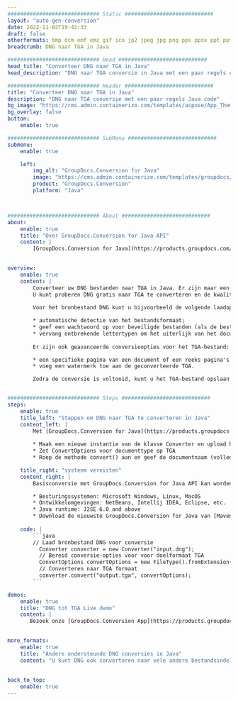 ```yaml
---
############################# Static ############################
layout: "auto-gen-conversion"
date: 2022-11-02T19:42:33
draft: false
otherformats: bmp dcm emf emz gif ico jp2 jpeg jpg png pps ppsx ppt pptx psb psd svg svgz tga tif tiff webp wmf wmz
breadcrumb: DNG naar TGA in Java

############################# Head ############################
head_title: "Converteer DNG naar TGA in Java"
head_description: "DNG naar TGA conversie in Java met een paar regels code. Converteer meer dan 160 bestandsindelingen met de GroupDocs-documentconversie-API voor Java"

############################# Header ############################
title: "Converteer DNG naar TGA in Java"
description: "DNG naar TGA conversie met een paar regels Java code"
bg_image: "https://cms.admin.containerize.com/templates/aspose/App_Themes/V3/images/bg/header1.png"
bg_overlay: false
button:
    enable: true

############################# SubMenu ############################
submenu:
    enable: true

    left:
        img_alt: "GroupDocs.Conversion for Java"
        image: "https://cms.admin.containerize.com/templates/groupdocs/images/product-logos/90x90-noborder/groupdocs-conversion-java.png"
        product: "GroupDocs.Conversion"
        platform: "Java"



############################# About ############################
about:
    enable: true
    title: "Over GroupDocs.Conversion for Java API"
    content: |
        [GroupDocs.Conversion for Java](https://products.groupdocs.com/conversion/java/) is een geavanceerde conversie-API voor bestandsindelingen voor het converteren tussen populaire afbeeldings- en documentindelingen zoals Microsoft Office, OpenDocument, PDF, HTML, e-mail, CAD. en nog veel meer met slechts een paar regels code. De native API detecteert automatisch de formaten van de originele documenten en biedt veel opties voor het aanpassen van de geconverteerde documenten. Naast de functie om informatie uit een document te extraheren, ondersteunt het standaard ook het cachen van de conversieresultaten naar de lokale schijf. Elk type cacheopslag kan echter worden ondersteund door de juiste interfaces te implementeren - Amazon S3, Dropbox, Google Drive, Windows Azure, Reddis of andere.
    

overview:
    enable: true
    content: |
        Converteer uw DNG bestanden naar TGA in Java. Er zijn maar een paar regels Java code nodig op elk platform naar keuze, zoals Windows, Linux, macOS.
        U kunt proberen DNG gratis naar TGA te converteren en de kwaliteit van de conversieresultaten te evalueren. Naast eenvoudige scripts voor bestandsconversie, kunt u meer geavanceerde opties proberen voor het laden van het DNG-bronbestand en het opslaan van de TGA-uitvoer. 
        
        Voor het bronbestand DNG kunt u bijvoorbeeld de volgende laadopties gebruiken:

        * automatische detectie van het bestandsformaat;
        * geef een wachtwoord op voor beveiligde bestanden (als de bestandsindeling dit ondersteunt);
        * vervang ontbrekende lettertypen om het uiterlijk van het document te behouden.
        
        Er zijn ook geavanceerde conversieopties voor het TGA-bestand:

        * een specifieke pagina van een document of een reeks pagina's converteren;
        * voeg een watermerk toe aan de geconverteerde TGA.

        Zodra de conversie is voltooid, kunt u het TGA-bestand opslaan in uw lokale bestandspad of in opslag van derden, zoals FTP, Amazon S3, Google Drive, Dropbox enz. Let op - om DNG te converteren tot TGA, hoeft u geen extra software te installeren, zoals MS Office, Open Office, Adobe Acrobat Reader etc.


############################# Steps ############################
steps:
    enable: true
    title_left: "Stappen om DNG naar TGA te converteren in Java"
    content_left: |
        Met [GroupDocs.Conversion for Java](https://products.groupdocs.com/conversion/java/) kunnen ontwikkelaars het DNG-bestand eenvoudig converteren naar TGA met een paar regels code.
        
        * Maak een nieuwe instantie van de klasse Converter en upload het bestand DNG met het volledige pad
        * Zet ConvertOptions voor documenttype op TGA
        * Roep de methode convert() aan en geef de documentnaam (volledig pad) en formaat (TGA) door als parameter

    title_right: "systeem vereisten"
    content_right: |
        Basisconversie met GroupDocs.Conversion for Java API kan worden gedaan met slechts een paar regels code. Onze API's worden ondersteund op alle belangrijke platforms en besturingssystemen. Voordat u de onderstaande code uitvoert, moet u ervoor zorgen dat de volgende vereisten op uw systeem zijn geïnstalleerd.

        * Besturingssystemen: Microsoft Windows, Linux, MacOS
        * Ontwikkelomgevingen: NetBeans, Intellij IDEA, Eclipse, etc.
        * Java runtime: J2SE 6.0 and above
        * Download de nieuwste GroupDocs.Conversion for Java van [Maven](https://repository.groupdocs.com/webapp/#/artifacts/browse/tree/General/repo/com/groupdocs/groupdocs-conversion)
         
    code: |
        ```java    
        // Laad bronbestand DNG voor conversie
          Converter converter = new Converter("input.dng");
          // Bereid conversie-opties voor voor doelformaat TGA
          ConvertOptions convertOptions = new FileType().fromExtension("tga").getConvertOptions();
          // Converteren naar TGA formaat
          converter.convert("output.tga", convertOptions);
        ```

demos:
    enable: true
    title: "DNG tot TGA Live demo"
    content: |
       Bezoek onze [GroupDocs.Conversion App](https://products.groupdocs.app/conversion/family) website en probeer DNG naar TGA conversie nu. De gratis demo heeft de volgende voordelen:
          

more_formats:
    enable: true
    title: "Andere ondersteunde DNG conversies in Java"
    content: "U kunt DNG ook converteren naar vele andere bestandsindelingen. Zie de lijst hieronder."
       
       
back_to_top:
    enable: true
---
```

